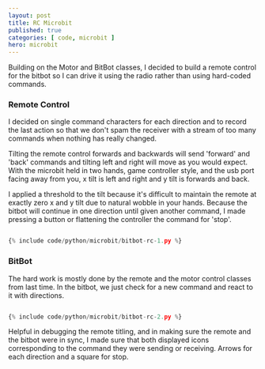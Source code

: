 ```yaml
---
layout: post
title: RC Microbit
published: true
categories: [ code, microbit ]
hero: microbit
---
```


Building on the Motor and BitBot classes, I decided to build a remote control for the bitbot so I can drive it 
using the radio rather than using hard-coded commands. 


### Remote Control

I decided on single command characters for each direction and to record the last action so that we don't spam 
the receiver with a stream of too many commands when nothing has really changed. 

Tilting the remote control forwards and backwards will send 'forward' and 'back' commands and tilting left and 
right will move as you would expect. With the microbit held in two hands, game controller style, and the usb port facing away from you, x tilt is left and right and y tilt is forwards and back. 

I applied a threshold to the tilt because it's difficult to maintain the 
remote at exactly zero x and y tilt due to natural wobble in your hands. Because the bitbot will continue in one direction until given another command, I made pressing a button or flattening the controller the command 
for 'stop'.

```python

{% include code/python/microbit/bitbot-rc-1.py %}

```


### BitBot

The hard work is mostly done by the remote and the motor control classes from last time. In the bitbot, we just 
check for a new command and react to it with directions.

```python

{% include code/python/microbit/bitbot-rc-2.py %}

```
Helpful in debugging the remote titling, and in making sure the remote and the bitbot were in sync, I made sure 
that both displayed icons corresponding to the command they were sending or receiving. Arrows for each direction and a square for stop.
